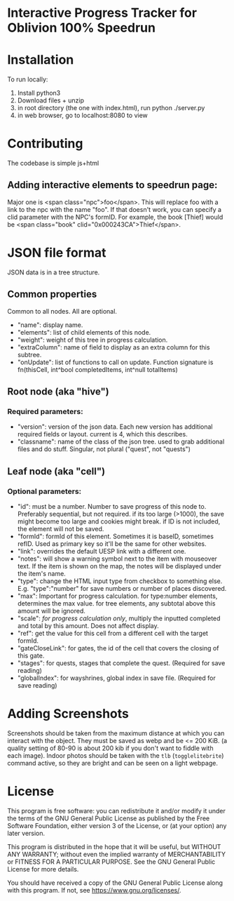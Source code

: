 # Interactive Progress Tracker for Oblivion 100% Speedrun

# Installation
To run locally:
1. Install python3
2. Download files + unzip
3. in root directory (the one with index.html), run python ./server.py
4. in web browser, go to localhost:8080 to view

# Contributing
The codebase is simple js+html

## Adding interactive elements to speedrun page:
Major one is \<span class="npc">foo\</span>.
This will replace foo with a link to the npc with the name "foo".
If that doesn't work, you can specify a clid parameter with the NPC's formID.
For example, the book [Thief] would be \<span class="book" clid="0x000243CA">Thief\</span>.

# JSON file format
JSON data is in a tree structure.

## Common properties
Common to all nodes. All are optional.
- "name": display name.
- "elements": list of child elements of this node.
- "weight": weight of this tree in progress calculation.
- "extraColumn": name of field to display as an extra column for this subtree.
- "onUpdate": list of functions to call on update. Function signature is fn(thisCell, int^bool completedItems, int^null totalItems)
## Root node (aka "hive")
### Required parameters:
- "version": version of the json data. Each new version has additional required fields or layout. current is 4, which this describes.
- "classname": name of the class of the json tree. used to grab additional files and do stuff. Singular, not plural ("quest", not "quests")

## Leaf node (aka "cell")
### Optional parameters:
- "id": must be a number. Number to save progress of this node to. Preferably sequential, but not required. if its too large (>1000), the save might become too large and cookies might break. if ID is not included, the element will not be saved.
- "formId": formId of this element. Sometimes it is baseID, sometimes refID. Used as primary key so it'll be the same for other websites.
- "link": overrides the default UESP link with a different one.
- "notes": will show a warning symbol next to the item with mouseover text. If the item is shown on the map, the notes will be displayed under the item's name.
- "type": change the HTML input type from checkbox to something else. E.g. "type":"number" for save numbers or number of places discovered.
- "max": Important for progress calculation. for type:number elements, determines the max value. for tree elements, any subtotal above this amount will be ignored.
- "scale": *for progress calculation only*, multiply the inputted completed and total by this amount. Does not affect display.
- "ref": get the value for this cell from a different cell with the target formId.
- "gateCloseLink": for gates, the id of the cell that covers the closing of this gate.
- "stages": for quests, stages that complete the quest. (Required for save reading)
- "globalIndex": for wayshrines, global index in save file. (Required for save reading)


# Adding Screenshots
Screenshots should be taken from the maximum distance at which you can interact with the object. They must be saved as webp and be <= 200 KiB. (a quality setting of 80-90 is about 200 kib if you don't want to fiddle with each image). Indoor photos should be taken with the `tlb` (`togglelitebrite`) command active, so they are bright and can be seen on a light webpage.

# License
This program is free software: you can redistribute it and/or modify
it under the terms of the GNU General Public License as published by
the Free Software Foundation, either version 3 of the License, or
(at your option) any later version.

This program is distributed in the hope that it will be useful,
but WITHOUT ANY WARRANTY; without even the implied warranty of
MERCHANTABILITY or FITNESS FOR A PARTICULAR PURPOSE.  See the
GNU General Public License for more details.

You should have received a copy of the GNU General Public License
along with this program.  If not, see <https://www.gnu.org/licenses/>.
